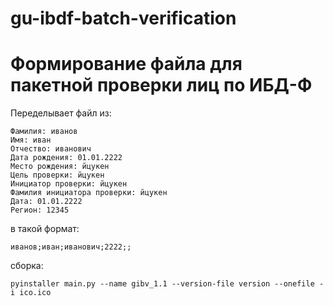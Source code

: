 # gu-ibdf-batch-verification
# Формирование файла для пакетной проверки лиц по ИБД-Ф

Переделывает файл из:
```
Фамилия: иванов
Имя: иван
Отчество: иванович
Дата рождения: 01.01.2222
Место рождения: йцукен
Цель проверки: йцукен
Инициатор проверки: йцукен
Фамилия инициатора проверки: йцукен
Дата: 01.01.2222
Регион: 12345
```
в такой формат:
```
иванов;иван;иванович;2222;;
```

cборка:
```
pyinstaller main.py --name gibv_1.1 --version-file version --onefile -i ico.ico
```
